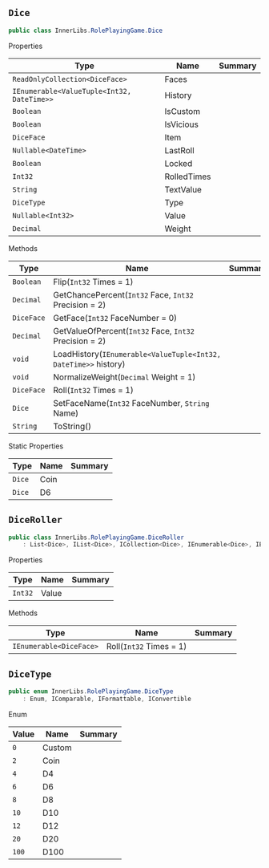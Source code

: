 ## `Dice`

```csharp
public class InnerLibs.RolePlayingGame.Dice

```

Properties

| Type | Name | Summary | 
| --- | --- | --- | 
| `ReadOnlyCollection<DiceFace>` | Faces |  | 
| `IEnumerable<ValueTuple<Int32, DateTime>>` | History |  | 
| `Boolean` | IsCustom |  | 
| `Boolean` | IsVicious |  | 
| `DiceFace` | Item |  | 
| `Nullable<DateTime>` | LastRoll |  | 
| `Boolean` | Locked |  | 
| `Int32` | RolledTimes |  | 
| `String` | TextValue |  | 
| `DiceType` | Type |  | 
| `Nullable<Int32>` | Value |  | 
| `Decimal` | Weight |  | 


Methods

| Type | Name | Summary | 
| --- | --- | --- | 
| `Boolean` | Flip(`Int32` Times = 1) |  | 
| `Decimal` | GetChancePercent(`Int32` Face, `Int32` Precision = 2) |  | 
| `DiceFace` | GetFace(`Int32` FaceNumber = 0) |  | 
| `Decimal` | GetValueOfPercent(`Int32` Face, `Int32` Precision = 2) |  | 
| `void` | LoadHistory(`IEnumerable<ValueTuple<Int32, DateTime>>` history) |  | 
| `void` | NormalizeWeight(`Decimal` Weight = 1) |  | 
| `DiceFace` | Roll(`Int32` Times = 1) |  | 
| `Dice` | SetFaceName(`Int32` FaceNumber, `String` Name) |  | 
| `String` | ToString() |  | 


Static Properties

| Type | Name | Summary | 
| --- | --- | --- | 
| `Dice` | Coin |  | 
| `Dice` | D6 |  | 


## `DiceRoller`

```csharp
public class InnerLibs.RolePlayingGame.DiceRoller
    : List<Dice>, IList<Dice>, ICollection<Dice>, IEnumerable<Dice>, IEnumerable, IList, ICollection, IReadOnlyList<Dice>, IReadOnlyCollection<Dice>

```

Properties

| Type | Name | Summary | 
| --- | --- | --- | 
| `Int32` | Value |  | 


Methods

| Type | Name | Summary | 
| --- | --- | --- | 
| `IEnumerable<DiceFace>` | Roll(`Int32` Times = 1) |  | 


## `DiceType`

```csharp
public enum InnerLibs.RolePlayingGame.DiceType
    : Enum, IComparable, IFormattable, IConvertible

```

Enum

| Value | Name | Summary | 
| --- | --- | --- | 
| `0` | Custom |  | 
| `2` | Coin |  | 
| `4` | D4 |  | 
| `6` | D6 |  | 
| `8` | D8 |  | 
| `10` | D10 |  | 
| `12` | D12 |  | 
| `20` | D20 |  | 
| `100` | D100 |  | 



